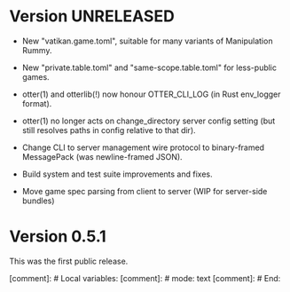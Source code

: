 Version UNRELEASED
==================

 * New "vatikan.game.toml", suitable for many variants of
   Manipulation Rummy.
 * New "private.table.toml" and "same-scope.table.toml" for
   less-public games.
 * otter(1) and otterlib(!) now honour OTTER_CLI_LOG
   (in Rust env_logger format).
 * otter(1) no longer acts on change_directory server config
   setting (but still resolves paths in config relative to that dir).
 * Change CLI to server management wire protocol to binary-framed
   MessagePack (was newline-framed JSON).
 * Build system and test suite improvements and fixes.


 * Move game spec parsing from client to server
   (WIP for server-side bundles)

Version 0.5.1
=============

This was the first public release.

[comment]: # Local variables:
[comment]: # mode: text
[comment]: # End:
